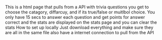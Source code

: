 This is a html page that pulls from a API with trivia questions you get to choose the catagory, diffarcuy, and if its true/false or muitlbol choice. You only have 15 secs to answer each question and get points for answer correct and the stats are displayed on the stats page and you can clear the stats
How to set up locally
Just download everything and make sure they are all in the same file also have a internet connection to pull from the API
